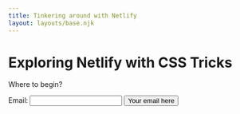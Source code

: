 ```yaml
---
title: Tinkering around with Netlify
layout: layouts/base.njk
---
```


# Exploring Netlify with CSS Tricks

Where to begin?

<form netlify name="email-collection-form">
<label>Email: </label>
<input type="email" id="email"  name="email" />
<input type="submit" value="Your email here"/>
</form>
